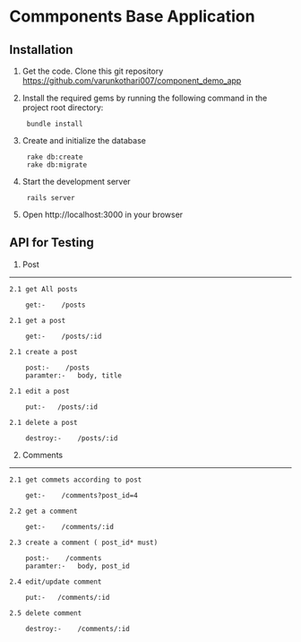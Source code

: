 
# Commponents Base Application

## Installation

1. Get the code. Clone this git repository https://github.com/varunkothari007/component_demo_app

2. Install the required gems by running the following command in the project root directory:

		bundle install

3. Create and initialize the database

		rake db:create
		rake db:migrate

4. Start the development server

		rails server

5. Open http://localhost:3000 in your browser


## API for Testing 

1. Post
------------------------------------------
	2.1 get All posts

		get:-    /posts
		
	2.1 get a post

		get:-    /posts/:id

	2.1 create a post

		post:-    /posts
		paramter:-   body, title

	2.1 edit a post
			
		put:-  	/posts/:id

	2.1 delete a post
			
		destroy:-    /posts/:id



2. Comments
------------------------------------------

	2.1 get commets according to post

		get:-    /comments?post_id=4

	2.2 get a comment

		get:-    /comments/:id

	2.3 create a comment ( post_id* must)
		
		post:-    /comments
		paramter:-   body, post_id

	2.4 edit/update comment

		put:-  	/comments/:id

	2.5 delete comment

		destroy:-    /comments/:id


